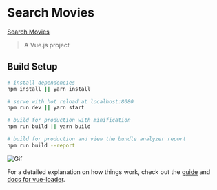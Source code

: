 # Search Movies
[Search Movies](https://crisgon.github.io/movie-search/dist/index#/)

> A Vue.js project

## Build Setup

``` bash
# install dependencies
npm install || yarn install

# serve with hot reload at localhost:8080
npm run dev || yarn start

# build for production with minification
npm run build || yarn build

# build for production and view the bundle analyzer report
npm run build --report
```

![Gif](https://media.giphy.com/media/11SNxOIfa9qtTumVPK/giphy.gif)


For a detailed explanation on how things work, check out the [guide](http://vuejs-templates.github.io/webpack/) and [docs for vue-loader](http://vuejs.github.io/vue-loader).
